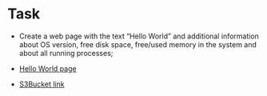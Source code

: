 
# Task

- Create a web page with the text “Hello World” and additional information about OS version, free disk space,  free/used memory in the system and about all running processes;

- [Hello World page](http://52.59.226.158)
- [S3Bucket link](https://bdabuckethello.s3.eu-central-1.amazonaws.com/screenprint.png?response-content-disposition=inline&X-Amz-Security-Token=IQoJb3JpZ2luX2VjEL%2F%2F%2F%2F%2F%2F%2F%2F%2F%2F%2FwEaCmV1LW5vcnRoLTEiRjBEAiA75eX%2Bgd38Dm68N6wORA5PSi558ebRVPtVzIo%2Bw0i0VAIgZvfo%2B09FV1YmZ2RTF0QjP1rDbSa7EGEYr1AWPad0uUAq6AIIGBAAGgwxNjMzOTMwNDA1NDgiDC%2BpDF0jHFbg8YJ2mirFAnzVk0BuqUv9lMAVvWi3pdmfwpIJO3N6vxwnP%2Fw%2BsUBPfP64xxf3Zz8Exe8F%2FJI3KupIGzCaJCHd0YUKYLL%2B9fC1sfpKS%2FD1Bk%2BsVnvHi9w7NZl7v942aHLHAqvUMqkM9hhsvnaOKF4xPsSWxuwqv0NdIRmnTK21LUmnwmJ5AOV101gWCde4Hyz0LNy9DgE5kmNpcETsGeg8apK2V1RHqpP%2BDq%2Bbr86ox%2BxDeC6xjnqZACCkxnfA0Gmk2NFlzZUCcoovlBW7vw8QX%2BkWRC9ZmM5PXmTkgnWmgLQBgNon0smaxap6lWaJa8AG%2B0PnV7nZ9UHfls85ml3XJLunlJVQizQnEaLCHsl%2FR0R3lFHReJ%2F6PyLnvyFOlyIJLjZN6sK9EK12Qn4%2BwTvhImTMdBwweYpcRKYq%2BYApu0NQq8O%2F%2BeXXXpfyG8gwzvDCkAY6tAJp7nJ7vAIcRTPLfAy%2BgQ3sG%2BHNuPie8TK1Kq5Q2RXyMoTJjSdQ882u12ZJIR2OMg75vTXwQlvgBqftO6T0b8FIiu92YQAvPJb6e6qqS37jDbayyMbsAASd%2BNr1%2Bg98AWmhESXHeHfUT4a%2FEDcgyI%2BnBiw0JtwGiRlmdsHHYpyYNhme3wfwHmrRK9EF5%2Fz33LB2dMIAT%2FIdOoBsaI7yWKdEQ9e5G0SyqzdGrGfsehD3uuarkJplXe3hcSox4%2B5LNrrPWSC1yY2dTV5Zl8FRbVrm4FgNC9TIaYbwp3WRSW%2BXmYN%2BWmy7tZoS6xWKWyLyLIGd7It56Xa7dbV4QGRjDAwjjElqfVwMWJTA96d61vzcKq4Oln4i8rkLcRHkbc8y9ROw7SxwL%2B4l1NihKGRZW0saD2jLfQ%3D%3D&X-Amz-Algorithm=AWS4-HMAC-SHA256&X-Amz-Date=20220219T155055Z&X-Amz-SignedHeaders=host&X-Amz-Expires=86399&X-Amz-Credential=ASIASMCX36CSHKCTVHFX%2F20220219%2Feu-central-1%2Fs3%2Faws4_request&X-Amz-Signature=f87fdcb298e7d1aa15eff7607e5b7ee60fd1fadd7c95f306ce7ce19b3b11a608)
